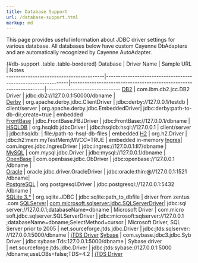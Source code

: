 ```yaml
---
title: Database Support
url: /database-support.html
markup: md
---
```


This page provides useful information about JDBC driver settings for various database. 
All databases below have custom Cayenne DbAdapters and are automatically recognized by Cayenne AutoAdapter.

{#db-support .table .table-bordered}
Database                                 | Driver Name                                                  | Sample URL                                                        | Notes         
-----------------------------------------|--------------------------------------------------------------|-------------------------------------------------------------------|-------------------------------
[DB2](http://www.ibm.com/db2/)           | com.<wbr>ibm.<wbr>db2.<wbr>jcc.<wbr>DB2<wbr>Driver                | jdbc:<wbr>db2:<wbr>//127.0.0.1:<wbr>50000<wbr>/dbname             |               
[Derby](http://db.apache.org/derby/)     | org.<wbr>apache.<wbr>derby.<wbr>jdbc.<wbr>Client<wbr>Driver  | jdbc:<wbr>derby:<wbr>//127.0.0.1<wbr>/testdb                      | client<wbr>/<wbr>server 
  	                                     | org.<wbr>apache.<wbr>derby.<wbr>jdbc.<wbr>Em<wbr>bedded<wbr>Driver| jdbc:<wbr>derby:<wbr>path-to-<wbr>db-dir;<wbr>create=<wbr>true    | em<wbr>bedd<wbr>ed      
[FrontBase](http://www.frontbase.com/)   | jdbc.<wbr>Front<wbr>Base.<wbr>FBJ<wbr>Driver 	                        | jdbc:<wbr>Front<wbr>Base:<wbr>//127.0.0.1<wbr>/dbname                  |
[HSQLDB](http://hsqldb.org/)             | org.<wbr>hsqldb.<wbr>jdbc<wbr>Driver 	                            | jdbc:<wbr>hsqldb:<wbr>hsql:<wbr>//127.0.0.1                       | client<wbr>/<wbr>server 
  	  	                                 | jdbc:<wbr>hsqldb:                                            | file:<wbr>/path-to-<wbr>hsql-db-<wbr>files                        | em<wbr>bedd<wbr>ed 
[H2](http://www.h2database.com/)                | org.<wbr>h2.<wbr>Driver 	                                    | jdbc:<wbr>h2:<wbr>mem:<wbr>myTestMem;<wbr>MVCC=<wbr>TRUE          | em<wbr>bedd<wbr>ed in-<wbr>me<wbr>mory
[Ingres](http://www.ingres.com/products/ingres-database.php)| com.<wbr>ingres.<wbr>jdbc.<wbr>Ingres<wbr>Driver | jdbc:<wbr>ingres:<wbr>//127.0.0.1<wbr>:II7<wbr>/dbname     |               
[MySQL](http://www.mysql.com/)           | com.<wbr>mysql.<wbr>jdbc.<wbr>Driver                         | jdbc:<wbr>mysql:<wbr>//127.0.0.1<wbr>/dbname 	                    |              
[OpenBase](http://www.openbase.com)             | com.<wbr>open<wbr>base.<wbr>jdbc.<wbr>Ob<wbr>Driver                    | jdbc:<wbr>open<wbr>base:<wbr>//127.0.0.1<wbr>/dbname 	                |              
[Oracle](http://www.oracle.com/)         | oracle.<wbr>jdbc.<wbr>driver.<wbr>Oracle<wbr>Driver          | jdbc:<wbr>oracle<wbr>:thin:<wbr>@//127.0.0.1<wbr>:1521<wbr>/dbname|	           
[PostgreSQL](http://www.postgresql.org/) | org.<wbr>postgre<wbr>sql.<wbr>Driver                              | jdbc:<wbr>postgre<wbr>sql:<wbr>//127.0.0.1<wbr>:5432<wbr>/dbname 	    |               
[SQLite 3.*](http://www.sqlite.org/)     | org.<wbr>sqlite.<wbr>JDBC                                    | jdbc:<wbr>sqlite:<wbr>path_<wbr>to_<wbr>dbfile 	                | driver from zentus<wbr>.com
[SQLServer](http://www.microsoft.com/sqlserver)| [com.<wbr>microsoft.<wbr>sqlserver.<wbr>jdbc.<wbr>SQLServer<wbr>Driver](http://msdn.microsoft.com/en-us/data/aa937724.aspx)| jdbc:<wbr>sql<wbr>server:<wbr>//127.0.0.1;<wbr>data<wbr>base<wbr>Name=<wbr>dbname 	| Micro<wbr>soft Driver
  	                                     | com.<wbr>micro<wbr>soft.<wbr>jdbc.<wbr>sql<wbr>server.<wbr>SQL<wbr>Server<wbr>Driver  | jdbc:<wbr>micro<wbr>soft:<wbr>sql<wbr>server:<wbr>//127.0.0.1<wbr>;data<wbr>base<wbr>Name<wbr>=dbname;<wbr>Select<wbr>Method<wbr>=cursor | Micro<wbr>soft Driver, SQL Server prior to 2005
  	                                     | net.<wbr>source<wbr>forge.<wbr>jtds.<wbr>jdbc.<wbr>Driver    | jdbc:<wbr>jtds:<wbr>sql<wbr>server:<wbr>//127.0.0.1<wbr>:5000<wbr>/dbname  | [jTDS Driver](http://jtds.sourceforge.net/) 
[Sybase](http://www.sybase.com/)         | com.<wbr>sybase.<wbr>jdbc3.<wbr>jdbc.<wbr>Syb<wbr>Driver          | jdbc:<wbr>sybase:<wbr>Tds:<wbr>127.0.0.1<wbr>:5000<wbr>/dbname    | Sy<wbr>base driver  
  	                                     | net.<wbr>source<wbr>forge.<wbr>jtds.<wbr>jdbc.<wbr>Driver 	| jdbc:<wbr>jtds:<wbr>sybase:<wbr>//127.0.0.1<wbr>:5000<wbr>/dbname;<wbr>useLOBs=<wbr>false;<wbr>TDS=4.2 | [jTDS Driver](http://jtds.sourceforge.net/)